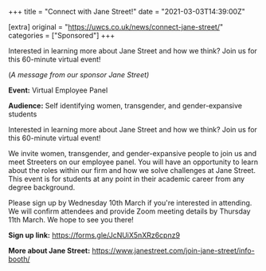 +++
title = "Connect with Jane Street!"
date = "2021-03-03T14:39:00Z"

[extra]
original = "https://uwcs.co.uk/news/connect-jane-street/"    
categories = ["Sponsored"]
+++

<p>Interested in learning more about Jane Street and how we think? Join us for this 60-minute virtual event! </p>

<!-- more -->

(*A message from our sponsor Jane Street)*

**Event:** Virtual Employee Panel

**Audience:** Self identifying women, transgender, and gender-expansive students

Interested in learning more about Jane Street and how we think? Join us for this 60-minute virtual event\!

We invite women, transgender, and gender-expansive people to join us and meet Streeters on our employee panel. You will have an opportunity to learn about the roles within our firm and how we solve challenges at Jane Street. This event is for students at any point in their academic career from any degree background.

Please sign up by Wednesday 10th March if you're interested in attending. We will confirm attendees and provide Zoom meeting details by Thursday 11th March. We hope to see you there\!

**Sign up link:** <https://forms.gle/JcNUiX5nXRz6cpnz9>

**More about Jane Street:** <https://www.janestreet.com/join-jane-street/info-booth/>

